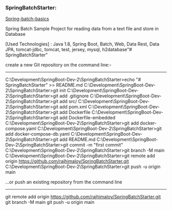 ### SpringBatchStarter:
[Spring-batch-basics](https://www.javadevjournal.com/spring-batch/spring-batch-basics/)

Spring Batch Sample Project for reading data from a text file and store in Database

[Used Technologies] : Java 1.8, Spring Boot, Batch, Web, Data Rest, Data JPA, tomcat-jdbc, tomcat, test, jersey, mysql, h2database"# SpringBatchStarter" 


create a new Git repository on the command line:-
***************************************************
C:\Development\SpringBoot-Dev-2\SpringBatchStarter>echo "# SpringBatchStarter" >> README.md
C:\Development\SpringBoot-Dev-2\SpringBatchStarter>git init
C:\Development\SpringBoot-Dev-2\SpringBatchStarter>git add .gitignore
C:\Development\SpringBoot-Dev-2\SpringBatchStarter>git add src/
C:\Development\SpringBoot-Dev-2\SpringBatchStarter>git add pom.xml
C:\Development\SpringBoot-Dev-2\SpringBatchStarter>git add Dockerfile
C:\Development\SpringBoot-Dev-2\SpringBatchStarter>git add Dockerfile-embedded
C:\Development\SpringBoot-Dev-2\SpringBatchStarter>git add docker-compose.yaml
C:\Development\SpringBoot-Dev-2\SpringBatchStarter>git add docker-compose-db.yaml
C:\Development\SpringBoot-Dev-2\SpringBatchStarter>git add README.md
C:\Development\SpringBoot-Dev-2\SpringBatchStarter>git commit -m "first commit"
C:\Development\SpringBoot-Dev-2\SpringBatchStarter>git branch -M main
C:\Development\SpringBoot-Dev-2\SpringBatchStarter>git remote add origin https://github.com/rajhimaloy/SpringBatchStarter.git
C:\Development\SpringBoot-Dev-2\SpringBatchStarter>git push -u origin main


…or push an existing repository from the command line
*****************************************************
git remote add origin https://github.com/rajhimaloy/SpringBatchStarter.git
git branch -M main
git push -u origin main
